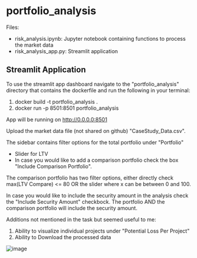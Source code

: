 # portfolio_analysis

Files:
* risk_analysis.ipynb: Jupyter notebook containing functions to process the market data
* risk_analysis_app.py: Streamlit application


## Streamlit Application

To use the streamlit app dashboard navigate to the "portfolio_analysis" directory that contains the dockerfile and run the following in your terminal:

1. docker build -t portfolio_analysis . 
2. docker run -p 8501:8501 portfolio_analysis

App will be running on http://0.0.0.0:8501


Upload the market data file (not shared on github) "CaseStudy_Data.csv".

The sidebar contains filter options for the total portfolio under "Portfolio"

* Slider for LTV
* In case you would like to add a comparison portfolio check the box "Include Comparison Portfolio".
  
The comparison portfolio has two filter options, either directly check max(LTV Compare) <= 80 OR the slider where x can be between 0 and 100.

In case you would like to include the security amount in the analysis check the "Include Security Amount" checkbock. The portfolio AND the comparison portfolio will include the security amount.

Additions not mentioned in the task but seemed useful to me:

1. Ability to visualize individual projects under "Potential Loss Per Project"
2. Ability to Download the processed data

![image](https://github.com/kostapao/portfolio_analysis/assets/20754526/2d463d98-b9a6-4f4f-990f-ecf71910296a)


